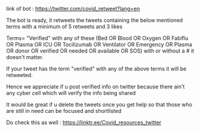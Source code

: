  link of bot : https://twitter.com/covid_retweet?lang=en
 
 The bot is ready, it retweets the tweets containing the below mentioned terms with a minimum of 5 retweets and 3 likes 

 Terms= "Verified" with any of these (Bed OR Blood OR Oxygen OR Fabiflu OR Plasma OR ICU OR Tocilizumab OR Ventilator 
				       OR Emergency OR Plasma OR donor OR verified OR needed OR available OR SOS)
 with or without a # it doesn't matter.

 If your tweet has the term "verified" with any of the above terms it will be retweeted.

 Hence we appreciate if u post verified info on twitter because there ain't any cyber cell which will verify the info being shared 

 It would be great if u delete the tweets once you get help so that those who are still in need can be focused and shortlisted  

Do check this as well : https://linktr.ee/Covid_resources_twitter
